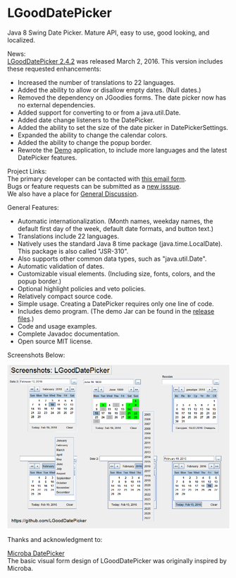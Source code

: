 # LGoodDatePicker
Java 8 Swing Date Picker. Mature API, easy to use, good looking, and localized.

News:  
[LGoodDatePicker 2.4.2](https://github.com/LGoodDatePicker/LGoodDatePicker/releases) was released March 2, 2016. This version includes these requested enhancements:
* Increased the number of translations to 22 languages. 
* Added the ability to allow or disallow empty dates. (Null dates.)
* Removed the dependency on JGoodies forms. The date picker now has no external dependencies.
* Added support for converting to or from a java.util.Date.
* Added date change listeners to the DatePicker.
* Added the ability to set the size of the date picker in DatePickerSettings.
* Expanded the ability to change the calendar colors.
* Added the ability to change the popup border.
* Rewrote the [Demo](https://github.com/LGoodDatePicker/LGoodDatePicker/releases) application, to include more languages and the latest DatePicker features.

Project Links:  
The primary developer can be contacted with [this email form](http://www.emailmeform.com/builder/form/ZQcYut4393).  
Bugs or feature requests can be submitted as a [new isssue](https://github.com/LGoodDatePicker/LGoodDatePicker/issues).  
We also have a place for [General Discussion](https://github.com/LGoodDatePicker/LGoodDatePicker/issues/2).  

General Features:
* Automatic internationalization. (Month names, weekday names, the default first day of the week, default date formats, and button text.)
* Translations include 22 languages.
* Natively uses the standard Java 8 time package (java.time.LocalDate). This package is also called "JSR-310".
* Also supports other common data types, such as "java.util.Date".
* Automatic validation of dates.
* Customizable visual elements. (Including size, fonts, colors, and the popup border.) 
* Optional highlight policies and veto policies.
* Relatively compact source code.
* Simple usage. Creating a DatePicker requires only one line of code.
* Includes demo program. (The demo Jar can be found in the [release files](https://github.com/LGoodDatePicker/LGoodDatePicker/releases).)
* Code and usage examples.
* Complete Javadoc documentation.
* Open source MIT license.


Screenshots Below:

![Screenshots](/Site/ScreenShots/LGoodDatePicker_Screenshots_1.png?raw=true "")
  
    
Thanks and acknowledgment to: 

[Microba DatePicker](https://github.com/tdbear/microba)  
The basic visual form design of LGoodDatePicker was originally inspired by Microba.
